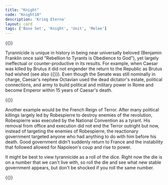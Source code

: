 ```yaml
---
title: "Knight"
code: "Knight10"
description: 'Krieg Eterna'
layout: card
tags: ['Base Set', 'Knight', 'Unit', 'Melee']
---
```

{{<card-detail-page code="Knight10" artwork="Man in Armor by Rembrant (17th century)" >}}
<p>
Tyrannicide is unique in history in being near universally beloved (Benjamin Franklin once said "Rebellion to Tyrants is Obedience to God"), yet largely ineffectual or counter-productive in its results. For example, when Caesar was killed by Brutus it did not engender the return to the Republic as Brutus had wished (see also {{<cardlink name="Assassin" code="assassin">}}). Even though the Senate was still nominally in charge, Caesar's nephew Octavian used the dead dictator's estate, political connections, and army to build political and military power in Rome and become Emperor within 15 years of Caesar's death.
</p>
{{<card-detail-image file="thermidor.JPG" caption="Morning of 10 Thermidor An 2 by Lucien-Étienne Mélingue (1877)">}}
<p>
Another example would be the French Reign of Terror. After many political killings largely led by Robespierre to destroy enemies of the revolution, Robespierre was executed by the National Convention as a tyrant. His removal from office and execution did not end the Terror outright but now, instead of targeting the enemies of Robespierre, the reactionary government targeted anyone who had anything to do with him before his death. Good government didn't suddenly return to France and the instability that followed allowed for Napoleon's coup and rise to power.
</p>
<p>
It might be best to view tyrannicide as a roll of the dice. Right now the die is on a number that we can't live with, so roll the die and see what new stable government appears, but don't be shocked if you roll the same number.
</p>
{{</card-detail-page>}}